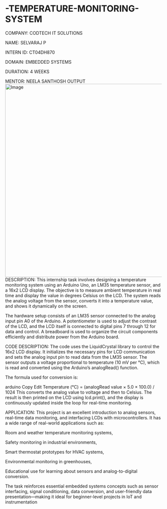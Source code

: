 # -TEMPERATURE-MONITORING-SYSTEM

COMPANY: CODTECH IT SOLUTIONS

NAME: SELVARAJ P

INTERN ID: CT04DH870

DOMAIN: EMBEDDED SYSTEMS

DURATION: 4 WEEKS

MENTOR: NEELA SANTHOSH
OUTPUT <img width="940" height="621" alt="Image" src="https://github.com/user-attachments/assets/e0ee9c77-e2d9-4fa5-9c36-3fa53ff20b10" />
DESCRIPTION: This internship task involves designing a temperature monitoring system using an Arduino Uno, an LM35 temperature sensor, and a 16x2 LCD display. The objective is to measure ambient temperature in real time and display the value in degrees Celsius on the LCD. The system reads the analog voltage from the sensor, converts it into a temperature value, and shows it dynamically on the screen.

The hardware setup consists of an LM35 sensor connected to the analog input pin A0 of the Arduino. A potentiometer is used to adjust the contrast of the LCD, and the LCD itself is connected to digital pins 7 through 12 for data and control. A breadboard is used to organize the circuit components efficiently and distribute power from the Arduino board.

CODE DESCRIPTION: The code uses the LiquidCrystal library to control the 16x2 LCD display. It initializes the necessary pins for LCD communication and sets the analog input pin to read data from the LM35 sensor. The sensor outputs a voltage proportional to temperature (10 mV per °C), which is read and converted using the Arduino’s analogRead() function.

The formula used for conversion is:

arduino Copy Edit Temperature (°C) = (analogRead value × 5.0 × 100.0) / 1024 This converts the analog value to voltage and then to Celsius. The result is then printed on the LCD using lcd.print(), and the display is continuously updated inside the loop for real-time monitoring.

APPLICATION: This project is an excellent introduction to analog sensors, real-time data monitoring, and interfacing LCDs with microcontrollers. It has a wide range of real-world applications such as:

Room and weather temperature monitoring systems,

Safety monitoring in industrial environments,

Smart thermostat prototypes for HVAC systems,

Environmental monitoring in greenhouses,

Educational use for learning about sensors and analog-to-digital conversion.

The task reinforces essential embedded systems concepts such as sensor interfacing, signal conditioning, data conversion, and user-friendly data presentation—making it ideal for beginner-level projects in IoT and instrumentation
